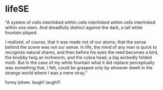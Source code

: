 # lifeSE
"A system of cells interlinked within
cells interlinked within cells interlinked
within one stem. And dreadfully distinct
against the dark, a tall white fountain played.

I realized, of course, that it was made
not of our atoms; that the sense behind
the scene was not our sense. In life, the mind
of any man is quick to recognize
natural shams, and then before his eyes
the reed becomes a bird, the knobby twig
an inchworm, and the cobra head, a big
wickedly folded moth. But in the case
of my white fountain what it did replace
perceptually was something that, I felt,
could be grasped only by whoever dwelt
in the strange world where I was a mere stray."

funny jokwe. laugh! laugh!!!
